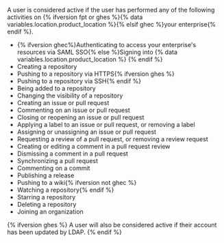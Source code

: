 A user is considered active if the user has performed any of the following activities on {% ifversion fpt or ghes %}{% data variables.location.product_location %}{% elsif ghec %}your enterprise{% endif %}.

* {% ifversion ghec%}Authenticating to access your enterprise's resources via SAML SSO{% else %}Signing into {% data variables.location.product_location %} {% endif %}
* Creating a repository
* Pushing to a repository via HTTPS{% ifversion ghes %}
* Pushing to a repository via SSH{% endif %}
* Being added to a repository
* Changing the visibility of a repository
* Creating an issue or pull request
* Commenting on an issue or pull request
* Closing or reopening an issue or pull request
* Applying a label to an issue or pull request, or removing a label
* Assigning or unassigning an issue or pull request
* Requesting a review of a pull request, or removing a review request
* Creating or editing a comment in a pull request review
* Dismissing a comment in a pull request
* Synchronizing a pull request
* Commenting on a commit
* Publishing a release
* Pushing to a wiki{% ifversion not ghec %}
* Watching a repository{% endif %}
* Starring a repository
* Deleting a repository
* Joining an organization

{% ifversion ghes %}
A user will also be considered active if their account has been updated by LDAP.
{% endif %}
